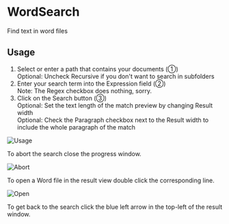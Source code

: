 # WordSearch
Find text in word files

## Usage

1. Select or enter a path that contains your documents (①)  
   Optional: Uncheck Recursive if you don't want to search in subfolders
2. Enter your search term into the Expression field (②)  
   Note: The Regex checkbox does nothing, sorry.
3. Click on the Search button (③)  
   Optional: Set the text length of the match preview by changing Result width  
   Optional: Check the Paragraph checkbox next to the Result width to include the whole paragraph of the match

![Usage](https://i.imgur.com/PInmc4S.png)

To abort the search close the progress window.

![Abort](https://i.imgur.com/m5JEVW0.png)

To open a Word file in the result view double click the corresponding line.

![Open](https://i.imgur.com/g6c1VV1.png)

To get back to the search click the blue left arrow in the top-left of the result window.
